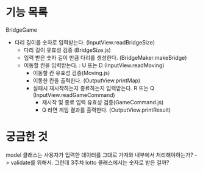 # 기능 목록

BridgeGame

- 다리 길이를 숫자로 입력받는다. (InputView.readBridgeSize)
  - 다리 길이 유효성 검증 (BridgeSize.js)
  - 입력 받은 숫자 길이 만큼 다리를 생성한다. (BridgeMaker.makeBridge)
  - 이동할 칸을 입력받는다. : U 또는 D (InputView.readMoving)
    - 이동할 칸 유효성 검증(Moving.js)
    - 이동한 칸을 출력한다. (OutputView.printMap)
    - 실패시 재시작하는지 종료하는지 입력받는다. R 또는 Q (InputView.readGameCommand)
      - 재시작 및 종료 입력 유효성 검증(GameCommand.js)
      - Q 라면 게임 결과를 출력한다. (OutputView.printResult)

# 궁금한 것

model 클래스는 사용자가 입력한 데이터를 그대로 가져와 내부에서 처리해야하는가? -> validate를 위해서. 그런데 3주차 lotto 클래스에서는 숫자로 받은 걸까?

